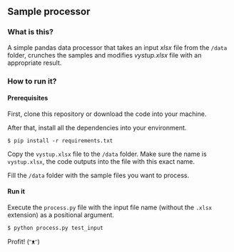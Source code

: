 ## Sample processor

### What is this?

A simple pandas data processor that takes an input *xlsx* file from  the `/data` folder,
crunches the samples and modifies *vystup.xlsx* file with an appropriate result.  

### How to run it?

#### Prerequisites

First, clone this repository or download the code into your machine.

After that, install all the dependencies into your environment.

```
$ pip install -r requirements.txt
```

Copy the `vystup.xlsx` file to the `/data` folder. Make sure the name is `vystup.xlsx`,
the code outputs into the file with this exact name.

Fill the `/data` folder with the sample files you want to process.

#### Run it

Execute the `process.py` file with the input file name (without the `.xlsx` extension) as a positional argument.

```
$ python process.py test_input
```

Profit! (ᵔᴥᵔ)
